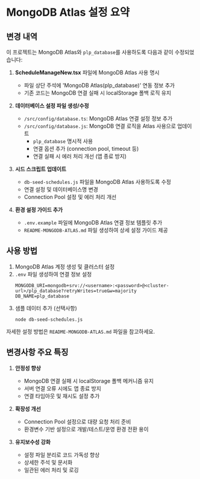 # MongoDB Atlas 설정 요약

## 변경 내역
이 프로젝트는 MongoDB Atlas와 `plp_database`를 사용하도록 다음과 같이 수정되었습니다:

1. **ScheduleManageNew.tsx** 파일에 MongoDB Atlas 사용 명시
   - 파일 상단 주석에 'MongoDB Atlas(plp_database)' 연동 정보 추가
   - 기존 코드는 MongoDB 연결 실패 시 localStorage 폴백 로직 유지

2. **데이터베이스 설정 파일 생성/수정**
   - `/src/config/database.ts`: MongoDB Atlas 연결 설정 정보 추가
   - `/src/config/database.js`: MongoDB 연결 로직을 Atlas 사용으로 업데이트
     - `plp_database` 명시적 사용
     - 연결 옵션 추가 (connection pool, timeout 등)
     - 연결 실패 시 에러 처리 개선 (앱 종료 방지)

3. **시드 스크립트 업데이트**
   - `db-seed-schedules.js` 파일을 MongoDB Atlas 사용하도록 수정
   - 연결 설정 및 데이터베이스명 변경
   - Connection Pool 설정 및 에러 처리 개선

4. **환경 설정 가이드 추가**
   - `.env.example` 파일에 MongoDB Atlas 연결 정보 템플릿 추가
   - `README-MONGODB-ATLAS.md` 파일 생성하여 상세 설정 가이드 제공

## 사용 방법

1. MongoDB Atlas 계정 생성 및 클러스터 설정
2. `.env` 파일 생성하여 연결 정보 설정
   ```
   MONGODB_URI=mongodb+srv://<username>:<password>@<cluster-url>/plp_database?retryWrites=true&w=majority
   DB_NAME=plp_database
   ```
3. 샘플 데이터 추가 (선택사항)
   ```
   node db-seed-schedules.js
   ```

자세한 설정 방법은 `README-MONGODB-ATLAS.md` 파일을 참고하세요.

## 변경사항 주요 특징

1. **안정성 향상**
   - MongoDB 연결 실패 시 localStorage 폴백 메커니즘 유지
   - 서버 연결 오류 시에도 앱 종료 방지
   - 연결 타임아웃 및 재시도 설정 추가

2. **확장성 개선**
   - Connection Pool 설정으로 대량 요청 처리 준비
   - 환경변수 기반 설정으로 개발/테스트/운영 환경 전환 용이

3. **유지보수성 강화**
   - 설정 파일 분리로 코드 가독성 향상
   - 상세한 주석 및 문서화
   - 일관된 에러 처리 및 로깅 